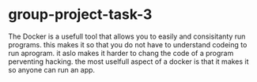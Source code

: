# group-project-task-3
The Docker is a usefull tool that allows you to easily and consisitanty run programs. this makes it so that you do not have to understand codeing to run aprogram. 
it aslo makes it harder to chang the code of a program perventing hacking. the most uselfull aspect of a docker is that it makes it so anyone can run an app.  
